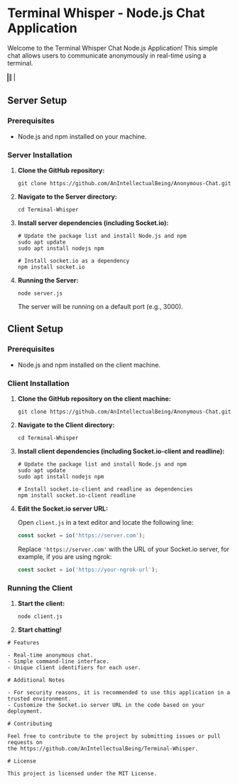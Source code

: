 
# Terminal Whisper - Node.js Chat Application

Welcome to the Terminal Whisper Chat Node.js Application! This simple chat allows users to communicate
anonymously in real-time using a terminal.


<svg width="20" height="20" xmlns="https://www.svgrepo.com/show/361365/terminal-bash.svg" fill="currentColor" class="bi bi-terminal" viewBox="0 0 16 16">
  <path d="M.75 0A.75.75 0 0 0 0 .75v14.5a.75.75 0 0 0 1.5 0V.75A.75.75 0 0 0 .75 0zM5 1.5a.5.5 0 0 0-1 0V14a.5.5 0 0 0 1 0V1.5zm2 .5a.5.5 0 0 0-1 0V14a.5.5 0 0 0 1 0V2zm6-1a.5.5 0 0 0-1 0V14a.5.5 0 0 0 1 0V1.5z"/>
</svg>


## Server Setup

### Prerequisites

- Node.js and npm installed on your machine.

### Server Installation

1. **Clone the GitHub repository:**

   ```
   git clone https://github.com/AnIntellectualBeing/Anonymous-Chat.git
   ```

2. **Navigate to the Server directory:**

   ```
   cd Terminal-Whisper
   ```

3. **Install server dependencies (including Socket.io):**

   ```
   # Update the package list and install Node.js and npm
   sudo apt update
   sudo apt install nodejs npm

   # Install socket.io as a dependency
   npm install socket.io
   ```

4. **Running the Server:**

   ```
   node server.js
   ```

   The server will be running on a default port (e.g., 3000).

## Client Setup

### Prerequisites

- Node.js and npm installed on the client machine.


### Client Installation

1. **Clone the GitHub repository on the client machine:**

   ```
   git clone https://github.com/AnIntellectualBeing/Anonymous-Chat.git
   ```

2. **Navigate to the Client directory:**

   ```
   cd Terminal-Whisper
   ```

3. **Install client dependencies (including Socket.io-client and readline):**

   ```
   # Update the package list and install Node.js and npm
   sudo apt update
   sudo apt install nodejs npm

   # Install socket.io-client and readline as dependencies
   npm install socket.io-client readline
   ```

4. **Edit the Socket.io server URL:**

   Open `client.js` in a text editor and locate the following line:

   ```javascript
   const socket = io('https://server.com');
   ```

   Replace `'https://server.com'` with the URL of your Socket.io server,
    for example, if you are using ngrok:

   ```javascript
   const socket = io('https://your-ngrok-url');
   ```

### Running the Client

1. **Start the client:**

   ```
   node client.js
   ```

2. **Start chatting!**
```
# Features

- Real-time anonymous chat.
- Simple command-line interface.
- Unique client identifiers for each user.

# Additional Notes

- For security reasons, it is recommended to use this application in a trusted environment.
- Customize the Socket.io server URL in the code based on your deployment.

# Contributing

Feel free to contribute to the project by submitting issues or pull requests on 
the https://github.com/AnIntellectualBeing/Terminal-Whisper.

# License

This project is licensed under the MIT License.
```

